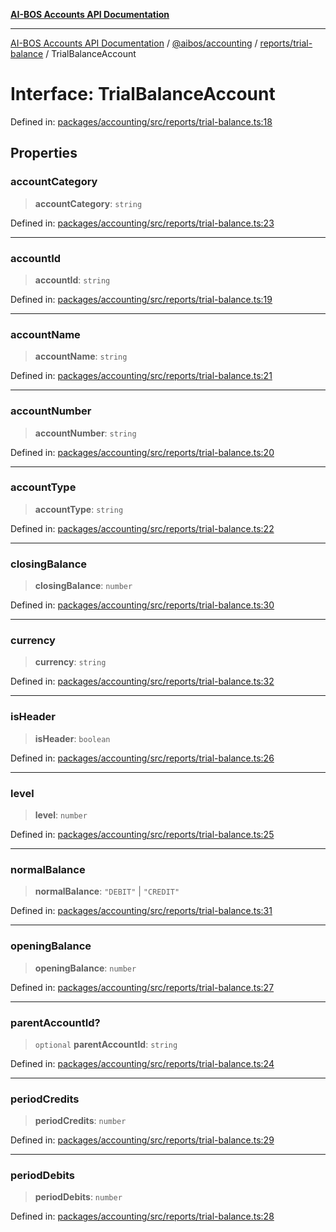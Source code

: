 [**AI-BOS Accounts API Documentation**](../../../../../README.md)

***

[AI-BOS Accounts API Documentation](../../../../../README.md) / [@aibos/accounting](../../../README.md) / [reports/trial-balance](../README.md) / TrialBalanceAccount

# Interface: TrialBalanceAccount

Defined in: [packages/accounting/src/reports/trial-balance.ts:18](https://github.com/pohlai88/accounts/blob/48103fb36d28b2b9bfb33472b6de2f719773cde9/packages/accounting/src/reports/trial-balance.ts#L18)

## Properties

### accountCategory

> **accountCategory**: `string`

Defined in: [packages/accounting/src/reports/trial-balance.ts:23](https://github.com/pohlai88/accounts/blob/48103fb36d28b2b9bfb33472b6de2f719773cde9/packages/accounting/src/reports/trial-balance.ts#L23)

***

### accountId

> **accountId**: `string`

Defined in: [packages/accounting/src/reports/trial-balance.ts:19](https://github.com/pohlai88/accounts/blob/48103fb36d28b2b9bfb33472b6de2f719773cde9/packages/accounting/src/reports/trial-balance.ts#L19)

***

### accountName

> **accountName**: `string`

Defined in: [packages/accounting/src/reports/trial-balance.ts:21](https://github.com/pohlai88/accounts/blob/48103fb36d28b2b9bfb33472b6de2f719773cde9/packages/accounting/src/reports/trial-balance.ts#L21)

***

### accountNumber

> **accountNumber**: `string`

Defined in: [packages/accounting/src/reports/trial-balance.ts:20](https://github.com/pohlai88/accounts/blob/48103fb36d28b2b9bfb33472b6de2f719773cde9/packages/accounting/src/reports/trial-balance.ts#L20)

***

### accountType

> **accountType**: `string`

Defined in: [packages/accounting/src/reports/trial-balance.ts:22](https://github.com/pohlai88/accounts/blob/48103fb36d28b2b9bfb33472b6de2f719773cde9/packages/accounting/src/reports/trial-balance.ts#L22)

***

### closingBalance

> **closingBalance**: `number`

Defined in: [packages/accounting/src/reports/trial-balance.ts:30](https://github.com/pohlai88/accounts/blob/48103fb36d28b2b9bfb33472b6de2f719773cde9/packages/accounting/src/reports/trial-balance.ts#L30)

***

### currency

> **currency**: `string`

Defined in: [packages/accounting/src/reports/trial-balance.ts:32](https://github.com/pohlai88/accounts/blob/48103fb36d28b2b9bfb33472b6de2f719773cde9/packages/accounting/src/reports/trial-balance.ts#L32)

***

### isHeader

> **isHeader**: `boolean`

Defined in: [packages/accounting/src/reports/trial-balance.ts:26](https://github.com/pohlai88/accounts/blob/48103fb36d28b2b9bfb33472b6de2f719773cde9/packages/accounting/src/reports/trial-balance.ts#L26)

***

### level

> **level**: `number`

Defined in: [packages/accounting/src/reports/trial-balance.ts:25](https://github.com/pohlai88/accounts/blob/48103fb36d28b2b9bfb33472b6de2f719773cde9/packages/accounting/src/reports/trial-balance.ts#L25)

***

### normalBalance

> **normalBalance**: `"DEBIT"` \| `"CREDIT"`

Defined in: [packages/accounting/src/reports/trial-balance.ts:31](https://github.com/pohlai88/accounts/blob/48103fb36d28b2b9bfb33472b6de2f719773cde9/packages/accounting/src/reports/trial-balance.ts#L31)

***

### openingBalance

> **openingBalance**: `number`

Defined in: [packages/accounting/src/reports/trial-balance.ts:27](https://github.com/pohlai88/accounts/blob/48103fb36d28b2b9bfb33472b6de2f719773cde9/packages/accounting/src/reports/trial-balance.ts#L27)

***

### parentAccountId?

> `optional` **parentAccountId**: `string`

Defined in: [packages/accounting/src/reports/trial-balance.ts:24](https://github.com/pohlai88/accounts/blob/48103fb36d28b2b9bfb33472b6de2f719773cde9/packages/accounting/src/reports/trial-balance.ts#L24)

***

### periodCredits

> **periodCredits**: `number`

Defined in: [packages/accounting/src/reports/trial-balance.ts:29](https://github.com/pohlai88/accounts/blob/48103fb36d28b2b9bfb33472b6de2f719773cde9/packages/accounting/src/reports/trial-balance.ts#L29)

***

### periodDebits

> **periodDebits**: `number`

Defined in: [packages/accounting/src/reports/trial-balance.ts:28](https://github.com/pohlai88/accounts/blob/48103fb36d28b2b9bfb33472b6de2f719773cde9/packages/accounting/src/reports/trial-balance.ts#L28)
